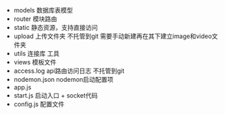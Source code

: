 - models 数据库表模型
- router 模块路由
- static 静态资源，支持直接访问
- upload 上传文件夹 不托管到git 需要手动新建再在其下建立image和video文件夹
- utils 连接库 工具
- views 模板文件
- access.log api路由访问日志 不托管到git
- nodemon.json nodemon启动配置项
- app.js 
- start.js 启动入口 + socket代码
- config.js 配置文件
